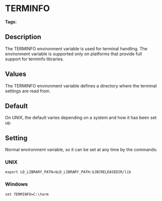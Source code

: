 # TERMINFO

<PageHeader />

**Tags:**
<badge text='environment variables' vertical='middle' />
<badge text='terminal' vertical='middle' />

## Description

The TERMINFO environment variable is used for terminal handling. The environment variable is supported only on platforms that provide full support for terminfo libraries.

## Values

The TERMINFO environment variable defines a directory where the terminal settings are read from.

## Default

On UNIX, the default varies depending on a system and how it has been set up.

## Setting

Normal environment variable, so it can be set at any time by the commands:

### UNIX

```
export LD_LIBRARY_PATH=$LD_LIBRARY_PATH:$JBCRELEASEDIR/lib
```

### Windows

```
set TERMINFO=C:\term
```

<PageFooter />

